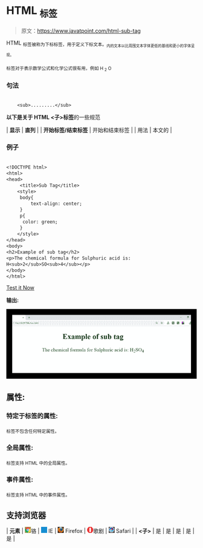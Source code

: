 # HTML <sub>标签</sub>

> 原文：<https://www.javatpoint.com/html-sub-tag>

HTML <sub>标签被称为下标标签，用于定义下标文本。<sub>内的文本以比周围文本字体更低的基线和更小的字体呈现。</sub></sub>

<sub>标签对于表示数学公式和化学公式很有用，例如 H <sub>2</sub> O</sub>

### 句法

```

    <sub>.........</sub>

```

**以下是关于 HTML <子>标签**的一些规范

| **显示** | **直列** |
| **开始标签/结束标签** | 开始和结束标签 |
| 用法 | 本文的 |

### 例子

```

<!DOCTYPE html>
<html>
<head>
	 <title>Sub Tag</title>
	<style>
	 body{
	     text-align: center;
	 }
	 p{
	  color: green;
	 }
	</style>
</head>
<body>
<h2>Example of sub tag</h2>
<p>The chemical formula for Sulphuric acid is: H<sub>2</sub>SO<sub>4</sub></p>
</body>
</html>

```

[Test it Now](https://www.javatpoint.com/oprweb/test.jsp?filename=htmlsubtag)

**输出:**

![HTML sub tag](img/b11e9db8f52220798b4d8db7f550b7ef.png)

## 属性:

### 特定于标签的属性:

<sub>标签不包含任何特定属性。</sub>

### 全局属性:

<sub>标签支持 HTML 中的全局属性。</sub>

### 事件属性:

<sub>标签支持 HTML 中的事件属性。</sub>

## 支持浏览器

| **元素** | ![chrome browser](img/4fbdc93dc2016c5049ed108e7318df19.png)铬 | ![ie browser](img/83dd23df1fe8373fd5bf054b2c1dd88b.png) IE | ![firefox browser](img/4f001fff393888a8a807ed29b28145d1.png) Firefox | ![opera browser](img/6cad4a592cc69a052056a0577b4aac65.png)歌剧 | ![safari browser](img/a0f6a9711a92203c5dc5c127fe9c9fca.png) Safari |
| **<子>** | 是 | 是 | 是 | 是 | 是 |